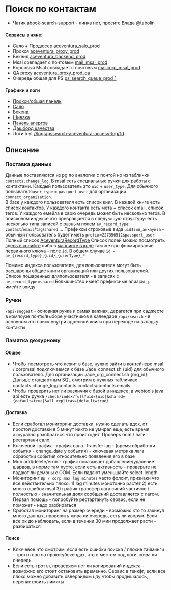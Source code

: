 # Поиск по контактам
* Чатик abook-search-support - линка нет, просите Влада @tabolin
#### Cервисы в няне:
* Сало + Продюсер [aceventura_salo_prod](https://nanny.yandex-team.ru/ui/#/services/catalog/aceventura_salo_prod/)
* Прокся [aceventura_proxy_prod](https://nanny.yandex-team.ru/ui/#/services/catalog/aceventura_proxy_prod/)
* Бекенд [aceventura_backend_prod](https://nanny.yandex-team.ru/ui/#/services/catalog/aceventura_backend_prod/)
* Msal совпадает с почтовым [mail_msal_prod](https://nanny.yandex-team.ru/ui/#/services/catalog/mail_msal_prod/)
* Корповый Msal совпадает с почтовым [mailcorp_msal_prod](https://nanny.yandex-team.ru/ui/#/services/catalog/mailcorp_msal_prod/)
* QA proxy [aceventura_proxy_prod_qa](https://nanny.yandex-team.ru/ui/#/services/catalog/aceventura_proxy_prod_qa/)
* Очередь общая для PS [ps_search_queue_prod_1](https://nanny.yandex-team.ru/ui/#/services/catalog/ps_search_queue_prod_1/)
#### Графики и логи
* [Прокси/общая панель](https://yasm.yandex-team.ru/panel/vonidu.aceventura-proxy-prod)
* [Сало](https://yasm.yandex-team.ru/template/panel/aceventura_salo/ctype=prod/)
* [Бекенд](https://yasm.yandex-team.ru/template/panel/ps_search_backend/prj=aceventura;ctype=prod,prestable/)
* [Шивака](https://yasm.yandex-team.ru/template/panel/Shivaka/project=personalsearch-main/)
* [Панель алертов](https://yasm.yandex-team.ru/template/panel/pssearch_service_alert_template/abc=pssearch;prj=aceventura/)
* [Дашборд качества](https://stat.yandex-team.ru/Dashboard/User/vonidu/MailComposeQuality?tab=10001)
* Логи в yt [//logs/pssearch-aceventura-access-log/1d](https://yt.yandex-team.ru/hahn/navigation?path=//logs/pssearch-aceventura-access-log/1d)

## Описание
### Поставка данных
Данные поставляются из pg по аналогии с почтой но из таблички `contacts.change_log`. В [msal](https://a.yandex-team.ru/arc/trunk/arcadia/mail/search/mail/msal/main/java/ru/yandex/search/msal/contacts) 
есть специальные ручки для работы с контактами. Каждый пользователь это `uid` + `user_type`. Для обычного пользвателя`user_type` = `passport_user` для организации `connect_organization`.<br>
В базе у каждого пользователя есть список книг. В каждой книге есть список контактов. 
У каждого контакта есть мета + список email, список тегов. У каждого емейла в свою очередь может быть несколько тегов.
В поисковом индексе это превращается в следующую структуру: есть несколько типа записей с разным полем `av_record_type`: `contact`/`email`/`tag`/`shared` ...
Префиксы строковые вида `uid$тип_аккаунта` - обычный пользователь будет иметь `prefix`=`227356512$passport_user` 
Полный список [AceventuraRecordType](https://a.yandex-team.ru/arc/trunk/arcadia/mail/search/aceventura/aceventura_base/main/java/ru/yandex/ace/ventura/AceVenturaRecordType.java)
Список полей можно посмотреть [здесь в конифге](https://a.yandex-team.ru/arc/trunk/arcadia/mail/search/aceventura/aceventura_backend/files/aceventura_search_backend_fields2.conf) либо в [маппинге в коде](https://a.yandex-team.ru/arc/trunk/arcadia/mail/search/aceventura/aceventura_base/main/java/ru/yandex/ace/ventura/AceVenturaFields.java) 
там же про формирование первичного ключа -  поле `id`. В общем случае `id = av_{record_type}_{uid}_{userType}_*` 

Помимо индекса пользователя, для пользователя могут быть расшарены общие книги организаций или других пользователей. Список пошаренных дляпользователя - в записях с `av_record_type`=`shared`
Большинство имеет префиксные алиасы `_p` имейте ввиду

### Ручки
`/api/suggest` - основная ручка и самая важная, дерагется при саджесте в компоузе почты/выборе участников в календаре
`/api/search`  - в основном это поиск внутри адресной книги при переходе на вкладку контакты
### Памятка дежурному
#### Общее
* Чтобы посмотреть что лежит в базе, нужно зайти в контейнере msal / corpmsal подключаемся к базе ./ace_connect.sh {uid} для обычного пользователя. Для организации ./ace_org_connect.sh {org_id}. Дальше стандартным SQL смотрим в нужных табличках contacts.change_log/contacts.contacts/contacts.emails.
* Чтобы проверить нет ли различия с базой в индексе, в webtools java api есть ручка `/check/index/full?uid={uid}&shared={default=true}&all_replicas={default=true}`
#### Доставка
* Если сработал  мониторинг доставки, нужно сделать вдох, от простоя доставки в 5 минут никто не умирал еще, есть время аккуратно разобраться что происходит. Проверь oom / лаги рестартани сало.
* Ключевой график - график сала. Transfer lag - (время обработки события - change_date у события) - ключевая метрика лага обработки события относительно появления его в базе
* Mdb add/delete/error - график показывает добавление/удаление шардов, в норме там пусто, если есть активность - проверьте не падают ли демоны с ООМ. Если падают уменьшайте select-length
* Мониторинг `Bp / corp max lag minutes` часто фолсит, признаки что все действительно плохо: 1) lag minutes монотонно растет 2) есть много ошибок msal 3) график трансфер лага синий частично / полностью - значительная доля сообщений доставляется с лагом. Первая помощь - попробуйте рестартануть сервис, если не поможет - надо разбираться  
* Сработал мониторинг на размер очереди - возможно кто то закинул много данных, проверить жива ли очередь, есть ли кворум. Если все ок до наблюдать, если в течении 30 мин продолжает расти - разбираться
#### Поиск
* Ключевое что смотрим, если есть ошибки поиска / плохие тайминги - троттл cpu на проксе/бекендах, что с местом под логи, жива ли очередь
* Если есть троттл, проверяем нет ли копирований индекса - возможно его стоит остановить временно. Сервис в генкфг, если все плохо можно добавить овверайдом цпу чтобы продышалось, перенастроить лимиты 